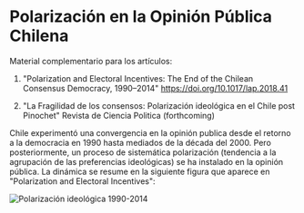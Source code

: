 # Polarización en la Opinión Pública Chilena
Material complementario para los artículos:

1) "Polarization and Electoral Incentives: The End of the Chilean Consensus Democracy, 1990–2014"  https://doi.org/10.1017/lap.2018.41

2) "La Fragilidad de los consensos: Polarización ideológica en el Chile post Pinochet" Revista de Ciencia Politica (forthcoming)

Chile experimentó una convergencia en la opinión publica desde el retorno a la democracia en 1990 hasta mediados de la década del 2000. Pero posteriormente, un proceso de sistemática polarización (tendencia a la agrupación de las preferencias ideológicas) se ha instalado en la opinión pública. La dinámica se resume en la siguiente figura que aparece en "Polarization and Electoral Incentives":

![Polarización ideológica 1990-2014](https://github.com/jfabregalacoa/polarizacion_opinion/blob/master/ideologia_all_v4.png)
